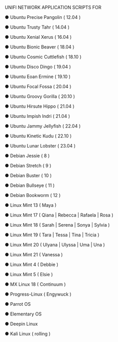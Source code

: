 UNIFI NETWORK APPLICATION SCRIPTS FOR

● Ubuntu Precise Pangolin ( 12.04 )

● Ubuntu Trusty Tahr ( 14.04 )

● Ubuntu Xenial Xerus ( 16.04 )

● Ubuntu Bionic Beaver ( 18.04 )

● Ubuntu Cosmic Cuttlefish ( 18.10 )

● Ubuntu Disco Dingo ( 19.04 )

● Ubuntu Eoan Ermine ( 19.10 )

● Ubuntu Focal Fossa ( 20.04 )

● Ubuntu Groovy Gorilla ( 20.10 )

● Ubuntu Hirsute Hippo ( 21.04 )

● Ubuntu Impish Indri ( 21.04 )

● Ubuntu Jammy Jellyfish ( 22.04 )

● Ubuntu Kinetic Kudu ( 22.10 )

● Ubuntu Lunar Lobster ( 23.04 )

● Debian Jessie ( 8 )

● Debian Stretch ( 9 )

● Debian Buster ( 10 )

● Debian Bullseye ( 11 )

● Debian Bookworm ( 12 )

● Linux Mint 13 ( Maya )

● Linux Mint 17 ( Qiana | Rebecca | Rafaela | Rosa )

● Linux Mint 18 ( Sarah | Serena | Sonya | Sylvia )

● Linux Mint 19 ( Tara | Tessa | Tina | Tricia )

● Linux Mint 20 ( Ulyana | Ulyssa | Uma | Una )

● Linux Mint 21 ( Vanessa )

● Linux Mint 4 ( Debbie )

● Linux Mint 5 ( Elsie )

● MX Linux 18 ( Continuum )

● Progress-Linux ( Engywuck )

● Parrot OS

● Elementary OS

● Deepin Linux

● Kali Linux ( rolling )
